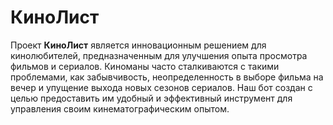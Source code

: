# КиноЛист
Проект **КиноЛист** является инновационным решением для кинолюбителей, предназначенным для улучшения опыта просмотра фильмов и сериалов. Киноманы часто сталкиваются с такими проблемами, как забывчивость, неопределенность в выборе фильма на вечер и упущение выхода новых сезонов сериалов. Наш бот создан с целью предоставить им удобный и эффективный инструмент для управления своим кинематографическим опытом.
